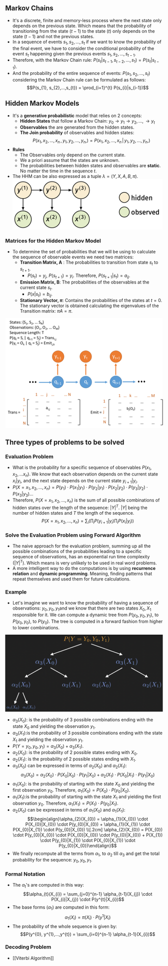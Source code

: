 ## Markov Chains
* It's a discrete, finite and memory-less process where the next state only depends on the previous state. Which means that the probability of transitioning from the state ($t-1$) to the state ($t$) only depends on the state ($t-1$) and not the previous states.
* In a sequence of events $s_{1}, s_{2},...,s_{t}$ if we want to know the probability of the final event, we have to consider the conditional probability of the event $s_{t}$ happening given the previous events $s_{1},s_{2},...,s_{t-1}$. 
* Therefore, with the Markov Chain rule: $P(s_{t}|s_{t-1},s_{t-2},...,s_{1}) = P(s_{t}|s_{t-1})$. 
* And the probability of the entire sequence of events:  $P(s_{1}, s_{2},...,s_{t})$ considering the Markov Chain rule can be formulated as follows: $$P(s_{1}, s_{2},...,s_{t}) = \prod_{i=1}^{t} P(s_{i}|s_{i-1})$$ 
## Hidden Markov Models
* It's a **generative probabilistic** model that relies on 2 concepts:
	* **Hidden States** that follow a Markov Chain: $y_{0} \rightarrow y_{1} \rightarrow y_{2},..., \rightarrow y_{t}$
	* **Observables** the are generated from the hidden states.
	* **The Join probability** of observables and hidden states: $$P(x_{1},x_{2},...,x_{n}\,,\,y_{1},y_{2},...,y_{n},) = P(x_{1},x_{2},...,x_{n}\,|\,y_{1},y_{2},...,y_{n},)$$
* **Rules**
	* The Observables only depend on the current state. 
	* We a priori assume that the states are unknown. 
	* The probabilities between hidden states and observables are **static**. No matter the time in the sequence $t$.
* The HHM can be also expressed as a tuple $\lambda = (Y, X, A, B, \pi)$.
![image](images/hmm.png)



### Matrices for the Hidden Markov Model
* To determine the set of probabilities that we will be using to calculate the sequence of observable events we need two matrices:
	* **Transition Matrix, A** : The probabilities to transition from state $s_{t}$ to $s_{t+1}$.
		* $P(s_{t}) = y_{j}$, $P(s_{t+1}) = y_{i}$. Therefore, $P(s_{t+1}|s_{t}) = a_{ij}$. 
	* **Emission Matrix, B**: The probabilities of the observables at the current state $s_{t}$.
		* $P(x|s_{t}) = b_{ij}$.
	* **Stationary Vector, $\pi$**: Contains the probabilities of the states at $t = 0$. The stationary vector is obtained calculating the eigenvalues of the Transition matrix: $\pi A = \pi$.

![image](images/matrices.png)

## Three types of problems to be solved

### Evaluation Problem
* What is the probability for a specific sequence of observables $P(x_{1},x_{2},...x_{n})$. We know that each observation depends on the current state $x_{i}|y_{i}$, and the next state depends on the current state $y_{i+1}|y_{i}$.
* $P(X=x_{1},x_{2},...,x_{n}) = P(y_{1}) \cdot P(x_{1}|y_{1}) \cdot P(y_{2}|y_{1}) \cdot P(x_{2}|y_{2}) \cdot P(y_{3}|y_{2}) \cdot P(x_{3}|y_{3}) ...$
* Therefore, $P(X=x_{1}, x_{2},...,x_{n})$ is the sum of all possible combinations of hidden states over the length of the sequence: $|Y|^T$. $|Y|$ being the number of hidden states and $T$ the length of the sequence.$$P(X=x_{1},x_{2},...,x_{n}) = \sum_{i} \left( \prod_{i} P(y_{i+1}|y_{i}) \prod_{i} P(x_{i}|y_{i}) \right)$$
### Solve the Evaluation Problem using Forward Algorithm
* The naive approach for the evaluation problem, summing up all the possible combinations of the probabilities leading to a specific sequence of observations, has an exponential run time complexity ($|Y|^T$). Which means is very unlikely to be used in real word problems.
* A more intelligent way to do the computations is by using **recurrence relation** and **dynamic programming**. Meaning, finding patterns that repeat themselves and used them for future calculations. 

### Example
* Let's imagine we want to know the probability of having a sequence of observations: $y_{0}, y_{0}, y_{1}$and we know that there are two states $X_{0}, X_{1}$ responsible for it. We can compute a dynamic tree from $P(y_{0}, y_{0}, y_{1})$, to $P(y_{0}, y_{0})$, to $P(y_{0})$. The tree is computed in a forward fashion from higher to lower combinations.

![image](images/tree.png)

* $\alpha_{3}(X_{0})$: is the probability of 3 possible combinations ending with the state $X_{0}$ and yielding the observation $y_{1}$.
* $\alpha_{3}(X_{1})$:is the probability of 3 possible combinations ending with the state $X_{1}$ and yielding the observation $y_{1}$.
* $P(Y=y_{0},y_{0},y_{1}) = \alpha_{3}(X_{0}) + \alpha_{3}(X_{1})$.
* $\alpha_{2}(X_{0})$: is the probability of 2 possible states ending with $X_{0}$.
* $\alpha_{2}(X_{1})$: is the probability of 2 possible states ending with $X_{1}$.
* $\alpha_{3}(X_{0})$ can be expressed in terms of $\alpha_{2}(X_{0})$ and $\alpha_{2}(X_{1})$: $$\alpha_{3}(X_{0}) = \alpha_{2}(X_{0}) \cdot P(X_{0}|X_{0}) \cdot P(y_{1}|X_{0}) + \alpha_{2}(X_{1}) \cdot P(X_{0}|X_{1}) \cdot P(y_{1}|X_{0})$$
* $\alpha_{1}(X_{0})$: is the probability of starting with the state $X_{0}$ and yielding the first observation $y_{0}$. Therefore, $\alpha_{1}(X_{0}) = P(X_{0}) \cdot P(y_{0}|X_{0})$.
* $\alpha_{1}(X_{1})$:is the probability of starting with the state $X_{1}$ and yielding the first observation $y_{0}$. Therefore, $\alpha_{1}(X_{1}) = P(X_{1}) \cdot P(y_{0}|X_{1})$.
* $\alpha_{2}(X_{0})$ can be expressed in terms of $\alpha_{1}(X_{0})$ and $\alpha_{1}(X_{1})$: $$\begin{align}\alpha_{2}(X_{0}) = \alpha_{1}(X_{0}) \cdot P(X_{0}|X_{0}) \cdot P(y_{0}|X_{0}) + \alpha_{1}(X_{1}) \cdot P(X_{0}|X_{1}) \cdot P(y_{0}|X_{0}) \\[.2cm] \alpha_{2}(X_{0}) = P(X_{0}) \cdot P(y_{0}|X_{0}) \cdot P(X_{0}|X_{0}) \cdot P(y_{0}|X_{0}) + P(X_{1}) \cdot P(y_{0}|X_{1}) \cdot P(X_{0}|X_{1}) \cdot P(y_{0}|X_{0})\end{align}$$
* We finally recompute all the terms from $\alpha_{1}$, to $\alpha_{2}$ till $\alpha_{3}$ and get the total probability for the sequence: $y_{0}, y_{0}, y_{1}$.

### Formal Notation
* The $\alpha_{t}$'s are computed in this way: $$\alpha_{t}(X_{i}) = \sum_{j=0}^{n-1} \alpha_{t-1}(X_{j}) \cdot P(X_{i}|X_{j}) \cdot P(y^{t}|X_{i})$$
* The base forms ($\alpha_{1}$) are computed in this form: $$\alpha_{1}(X_{i}) = \pi(X_{i}) \cdot P(y^{1}|X_{i})$$
* The probability of the whole sequence is given by: $$P(y^{0}, y^{1},...,y^{t}) = \sum_{i=0}^{n-1} \alpha_{t-1}(X_{i})$$
### Decoding Problem
* [[Viterbi Algorithm]]
